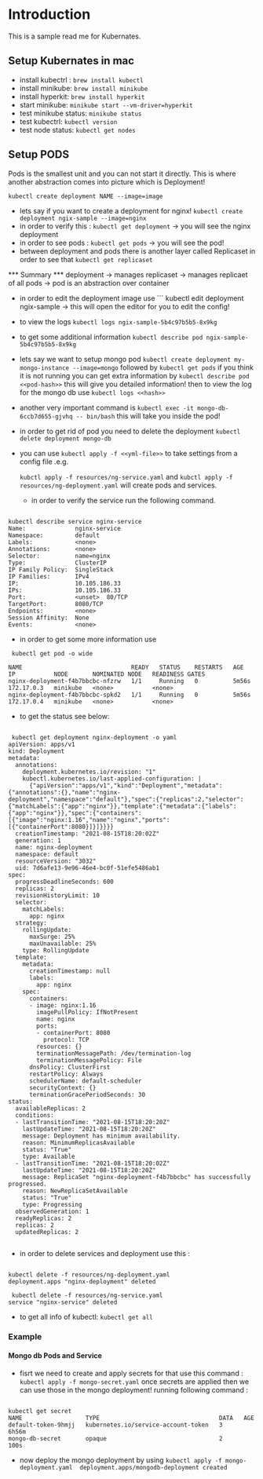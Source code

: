 # Introduction

This is a sample read me for Kubernates.

## Setup Kubernates in mac

- install kubectrl : ``` brew install kubectl ```
- install minikube: ``` brew install minikube ```
- install hyperkit: ``` brew install hyperkit ```
- start minikube: ``` minikube start --vm-driver=hyperkit ```
- test minikube status: ``` minikube status ```
- test kubectrl: ``` kubectl version ```
- test node status: ``` kubectl get nodes ```
  
## Setup PODS

Pods is the smallest unit and you can not start it directly. This is where another abstraction comes into picture which is Deployment!

```
kubectl create deployment NAME --image=image 
```

- lets say if you want to create a deployment for nginx! ``` kubectl create deployment ngix-sample --image=nginx ```
- in order to verify this : ``` kubectl get deployment ``` -> you will see the nginx deployment
- in order to see pods : ``` kubectl get pods ``` -> you will see the pod!
- between deployment and pods there is another layer called Replicaset in order to see that ``` kubectl get replicaset ```

*** Summary ***
deployment -> manages replicaset -> manages replicaet of all pods -> pod is an abstraction over container
- in order to edit the deployment image use ``` kubectl edit deployment ngix-sample -> this will open the editor for you to edit the config!
- to view the logs ``` kubectl logs ngix-sample-5b4c97b5b5-8x9kg ```
- to get some additional information ``` kubectl describe pod ngix-sample-5b4c97b5b5-8x9kg ```
- lets say we want to setup mongo pod ``` kubectl create deployment my-mongo-instance --image=mongo ``` followed by ``` kubectl get pods ``` if you think it is not running you can get extra information by ``` kubectl describe pod <<pod-hash>> ``` this will give you detailed information! then to view the log for the mongo db use ``` kubectl logs <<hash>> ```
- another very important command is ``` kubectl exec -it mongo-db-6ccb7d655-gjvhq -- bin/bash ``` this will take you inside the pod!
- in order to get rid of pod you need to delete the deployment ``` kubectl delete deployment mongo-db ```
- you can use ``` kubectl apply -f <<yml-file>> ``` to take settings from a config file .e.g.
  
  ``` kubctl apply -f resources/ng-service.yaml ``` and ``` kubctl apply -f resources/ng-deployment.yaml ``` will create pods and services.

  - in order to verify the service run the following command.

```

kubectl describe service nginx-service
Name:              nginx-service
Namespace:         default
Labels:            <none>
Annotations:       <none>
Selector:          name=nginx
Type:              ClusterIP
IP Family Policy:  SingleStack
IP Families:       IPv4
IP:                10.105.186.33
IPs:               10.105.186.33
Port:              <unset>  80/TCP
TargetPort:        8080/TCP
Endpoints:         <none>
Session Affinity:  None
Events:            <none>

```

- in order to get some more information use 

```
 kubectl get pod -o wide

NAME                               READY   STATUS    RESTARTS   AGE     IP           NODE       NOMINATED NODE   READINESS GATES
nginx-deployment-f4b7bbcbc-nfzrw   1/1     Running   0          5m56s   172.17.0.3   minikube   <none>           <none>
nginx-deployment-f4b7bbcbc-spkd2   1/1     Running   0          5m56s   172.17.0.4   minikube   <none>           <none>
```

- to get the status see below:

```

 kubectl get deployment nginx-deployment -o yaml
apiVersion: apps/v1
kind: Deployment
metadata:
  annotations:
    deployment.kubernetes.io/revision: "1"
    kubectl.kubernetes.io/last-applied-configuration: |
      {"apiVersion":"apps/v1","kind":"Deployment","metadata":{"annotations":{},"name":"nginx-deployment","namespace":"default"},"spec":{"replicas":2,"selector":{"matchLabels":{"app":"nginx"}},"template":{"metadata":{"labels":{"app":"nginx"}},"spec":{"containers":[{"image":"nginx:1.16","name":"nginx","ports":[{"containerPort":8080}]}]}}}}
  creationTimestamp: "2021-08-15T18:20:02Z"
  generation: 1
  name: nginx-deployment
  namespace: default
  resourceVersion: "3032"
  uid: 7d6afe13-9e96-46e4-bc0f-51efe5486ab1
spec:
  progressDeadlineSeconds: 600
  replicas: 2
  revisionHistoryLimit: 10
  selector:
    matchLabels:
      app: nginx
  strategy:
    rollingUpdate:
      maxSurge: 25%
      maxUnavailable: 25%
    type: RollingUpdate
  template:
    metadata:
      creationTimestamp: null
      labels:
        app: nginx
    spec:
      containers:
      - image: nginx:1.16
        imagePullPolicy: IfNotPresent
        name: nginx
        ports:
        - containerPort: 8080
          protocol: TCP
        resources: {}
        terminationMessagePath: /dev/termination-log
        terminationMessagePolicy: File
      dnsPolicy: ClusterFirst
      restartPolicy: Always
      schedulerName: default-scheduler
      securityContext: {}
      terminationGracePeriodSeconds: 30
status:
  availableReplicas: 2
  conditions:
  - lastTransitionTime: "2021-08-15T18:20:20Z"
    lastUpdateTime: "2021-08-15T18:20:20Z"
    message: Deployment has minimum availability.
    reason: MinimumReplicasAvailable
    status: "True"
    type: Available
  - lastTransitionTime: "2021-08-15T18:20:02Z"
    lastUpdateTime: "2021-08-15T18:20:20Z"
    message: ReplicaSet "nginx-deployment-f4b7bbcbc" has successfully progressed.
    reason: NewReplicaSetAvailable
    status: "True"
    type: Progressing
  observedGeneration: 1
  readyReplicas: 2
  replicas: 2
  updatedReplicas: 2


```


- in order to delete services and deployment use this :

```

kubectl delete -f resources/ng-deployment.yaml 
deployment.apps "nginx-deployment" deleted

 kubectl delete -f resources/ng-service.yaml   
service "nginx-service" deleted

```

- to get all info of kubectl:  ``` kubectl get all ```

### Example

#### Mongo db Pods and Service

- fisrt we need to create and apply secrets for that use this command : ```  kubectl apply -f mongo-secret.yaml ```
 once secrets are applied then we can use those in the mongo deployment! running following command : 
 ```

 kubectl get secret
NAME                  TYPE                                  DATA   AGE
default-token-9hmjj   kubernetes.io/service-account-token   3      6h56m
mongo-db-secret       opaque                                2      100s

```
- now deploy the mongo deployment by using ``` kubectl apply -f mongo-deployment.yaml 
deployment.apps/mongodb-deployment created ```